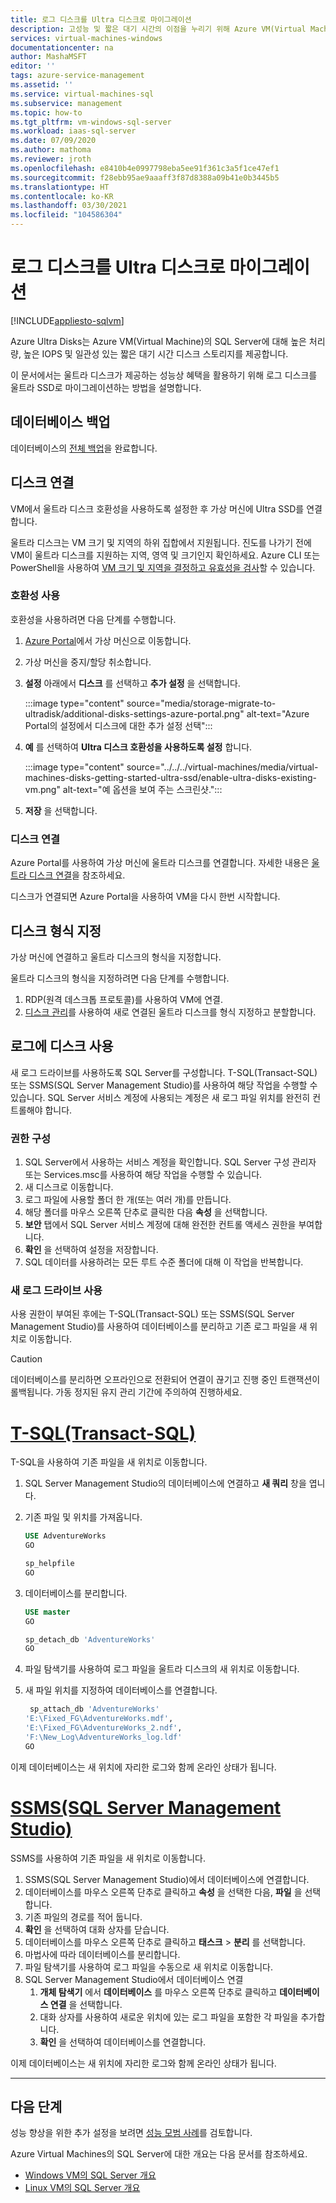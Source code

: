 ```yaml
---
title: 로그 디스크를 Ultra 디스크로 마이그레이션
description: 고성능 및 짧은 대기 시간의 이점을 누리기 위해 Azure VM(Virtual Machine) 로그 디스크의 SQL Server를 Azure Ultradisk로 마이그레이션하는 방법을 알아봅니다.
services: virtual-machines-windows
documentationcenter: na
author: MashaMSFT
editor: ''
tags: azure-service-management
ms.assetid: ''
ms.service: virtual-machines-sql
ms.subservice: management
ms.topic: how-to
ms.tgt_pltfrm: vm-windows-sql-server
ms.workload: iaas-sql-server
ms.date: 07/09/2020
ms.author: mathoma
ms.reviewer: jroth
ms.openlocfilehash: e8410b4e0997798eba5ee91f361c3a5f1ce47ef1
ms.sourcegitcommit: f28ebb95ae9aaaff3f87d8388a09b41e0b3445b5
ms.translationtype: HT
ms.contentlocale: ko-KR
ms.lasthandoff: 03/30/2021
ms.locfileid: "104586304"
---
```

# <a name="migrate-log-disk-to-ultra-disk"></a>로그 디스크를 Ultra 디스크로 마이그레이션
[!INCLUDE[appliesto-sqlvm](../../includes/appliesto-sqlvm.md)]

Azure Ultra Disks는 Azure VM(Virtual Machine)의 SQL Server에 대해 높은 처리량, 높은 IOPS 및 일관성 있는 짧은 대기 시간 디스크 스토리지를 제공합니다. 

이 문서에서는 울트라 디스크가 제공하는 성능상 혜택을 활용하기 위해 로그 디스크를 울트라 SSD로 마이그레이션하는 방법을 설명합니다. 

## <a name="back-up-database"></a>데이터베이스 백업

데이터베이스의 [전체 백업](backup-restore.md)을 완료합니다. 

## <a name="attach-disk"></a>디스크 연결

VM에서 울트라 디스크 호환성을 사용하도록 설정한 후 가상 머신에 Ultra SSD를 연결합니다. 

울트라 디스크는 VM 크기 및 지역의 하위 집합에서 지원됩니다. 진도를 나가기 전에 VM이 울트라 디스크를 지원하는 지역, 영역 및 크기인지 확인하세요. Azure CLI 또는 PowerShell을 사용하여 [VM 크기 및 지역을 결정하고 유효성을 검사](../../../virtual-machines/disks-enable-ultra-ssd.md#determine-vm-size-and-region-availability)할 수 있습니다. 

### <a name="enable-compatibility"></a>호환성 사용

호환성을 사용하려면 다음 단계를 수행합니다.

1. [Azure Portal](https://portal.azure.com/)에서 가상 머신으로 이동합니다. 
1. 가상 머신을 중지/할당 취소합니다. 
1. **설정** 아래에서 **디스크** 를 선택하고 **추가 설정** 을 선택합니다. 

   :::image type="content" source="media/storage-migrate-to-ultradisk/additional-disks-settings-azure-portal.png" alt-text="Azure Portal의 설정에서 디스크에 대한 추가 설정 선택":::

1. **예** 를 선택하여 **Ultra 디스크 호환성을 사용하도록 설정** 합니다. 

   :::image type="content" source="../../../virtual-machines/media/virtual-machines-disks-getting-started-ultra-ssd/enable-ultra-disks-existing-vm.png" alt-text="예 옵션을 보여 주는 스크린샷.":::

1. **저장** 을 선택합니다. 



### <a name="attach-disk"></a>디스크 연결

Azure Portal를 사용하여 가상 머신에 울트라 디스크를 연결합니다. 자세한 내용은 [울트라 디스크 연결](../../../virtual-machines/disks-enable-ultra-ssd.md#attach-an-ultra-disk)을 참조하세요.

디스크가 연결되면 Azure Portal을 사용하여 VM을 다시 한번 시작합니다. 



## <a name="format-disk"></a>디스크 형식 지정

가상 머신에 연결하고 울트라 디스크의 형식을 지정합니다.  

울트라 디스크의 형식을 지정하려면 다음 단계를 수행합니다.

1. RDP(원격 데스크톱 프로토콜)를 사용하여 VM에 연결.
1. [디스크 관리](/windows-server/storage/disk-management/overview-of-disk-management)를 사용하여 새로 연결된 울트라 디스크를 형식 지정하고 분할합니다. 


## <a name="use-disk-for-log"></a>로그에 디스크 사용

새 로그 드라이브를 사용하도록 SQL Server를 구성합니다. T-SQL(Transact-SQL) 또는 SSMS(SQL Server Management Studio)를 사용하여 해당 작업을 수행할 수 있습니다. SQL Server 서비스 계정에 사용되는 계정은 새 로그 파일 위치를 완전히 컨트롤해야 합니다. 

### <a name="configure-permissions"></a>권한 구성

1. SQL Server에서 사용하는 서비스 계정을 확인합니다. SQL Server 구성 관리자 또는 Services.msc를 사용하여 해당 작업을 수행할 수 있습니다.
1. 새 디스크로 이동합니다. 
1. 로그 파일에 사용할 폴더 한 개(또는 여러 개)를 만듭니다. 
1. 해당 폴더를 마우스 오른쪽 단추로 클릭한 다음 **속성** 을 선택합니다.
1. **보안** 탭에서 SQL Server 서비스 계정에 대해 완전한 컨트롤 액세스 권한을 부여합니다. 
1. **확인** 을 선택하여 설정을 저장합니다. 
1. SQL 데이터를 사용하려는 모든 루트 수준 폴더에 대해 이 작업을 반복합니다. 

### <a name="use-new-log-drive"></a>새 로그 드라이브 사용 

사용 권한이 부여된 후에는 T-SQL(Transact-SQL) 또는 SSMS(SQL Server Management Studio)를 사용하여 데이터베이스를 분리하고 기존 로그 파일을 새 위치로 이동합니다.

   > [!CAUTION]
   > 데이터베이스를 분리하면 오프라인으로 전환되어 연결이 끊기고 진행 중인 트랜잭션이 롤백됩니다. 가동 정지된 유지 관리 기간에 주의하여 진행하세요. 



# <a name="transact-sql-t-sql"></a>[T-SQL(Transact-SQL)](#tab/tsql)

T-SQL을 사용하여 기존 파일을 새 위치로 이동합니다.

1. SQL Server Management Studio의 데이터베이스에 연결하고 **새 쿼리** 창을 엽니다. 
1. 기존 파일 및 위치를 가져옵니다.

   ```sql
   USE AdventureWorks
   GO

   sp_helpfile
   GO
   ```

1. 데이터베이스를 분리합니다. 

   ```sql
   USE master
   GO

   sp_detach_db 'AdventureWorks'
   GO
   ```

1. 파일 탐색기를 사용하여 로그 파일을 울트라 디스크의 새 위치로 이동합니다. 

1. 새 파일 위치를 지정하여 데이터베이스를 연결합니다. 

   ```sql
    sp_attach_db 'AdventureWorks'
   'E:\Fixed_FG\AdventureWorks.mdf',
   'E:\Fixed_FG\AdventureWorks_2.ndf',
   'F:\New_Log\AdventureWorks_log.ldf'
   GO
   ```

이제 데이터베이스는 새 위치에 자리한 로그와 함께 온라인 상태가 됩니다. 



# <a name="sql-server-management-studio-ssms"></a>[SSMS(SQL Server Management Studio)](#tab/ssms)

SSMS를 사용하여 기존 파일을 새 위치로 이동합니다.

1. SSMS(SQL Server Management Studio)에서 데이터베이스에 연결합니다. 
1. 데이터베이스를 마우스 오른쪽 단추로 클릭하고 **속성** 을 선택한 다음, **파일** 을 선택합니다. 
1. 기존 파일의 경로를 적어 둡니다. 
1. **확인** 을 선택하여 대화 상자를 닫습니다. 
1. 데이터베이스를 마우스 오른쪽 단추로 클릭하고 **태스크** > **분리** 를 선택합니다. 
1. 마법사에 따라 데이터베이스를 분리합니다. 
1. 파일 탐색기를 사용하여 로그 파일을 수동으로 새 위치로 이동합니다.
1. SQL Server Management Studio에서 데이터베이스 연결
   1. **개체 탐색기** 에서 **데이터베이스** 를 마우스 오른쪽 단추로 클릭하고 **데이터베이스 연결** 을 선택합니다. 
   1. 대화 상자를 사용하여 새로운 위치에 있는 로그 파일을 포함한 각 파일을 추가합니다. 
   1. **확인** 을 선택하여 데이터베이스를 연결합니다. 

이제 데이터베이스는 새 위치에 자리한 로그와 함께 온라인 상태가 됩니다.

---


## <a name="next-steps"></a>다음 단계

성능 향상을 위한 추가 설정을 보려면 [성능 모범 사례](performance-guidelines-best-practices.md)를 검토합니다. 

Azure Virtual Machines의 SQL Server에 대한 개요는 다음 문서를 참조하세요.

- [Windows VM의 SQL Server 개요](sql-server-on-azure-vm-iaas-what-is-overview.md)
- [Linux VM의 SQL Server 개요](../linux/sql-server-on-linux-vm-what-is-iaas-overview.md)
